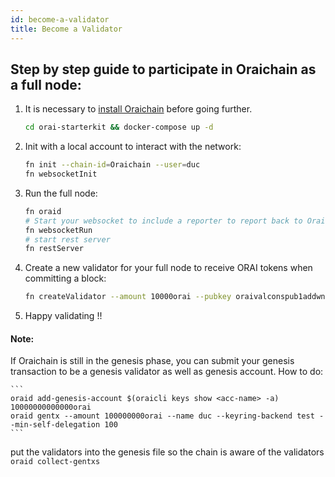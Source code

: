 ```yaml
---
id: become-a-validator
title: Become a Validator
---
```


## Step by step guide to participate in Oraichain as a full node:

1. It is necessary to [install Oraichain](https://docs.orai.io/docs/developers/oraichainInstallation) before going further.

   ```bash
   cd orai-starterkit && docker-compose up -d
   ```

1. Init with a local account to interact with the network:

   ```bash
   fn init --chain-id=Oraichain --user=duc
   fn websocketInit
   ```

1. Run the full node:

   ```bash
   fn oraid
   # Start your websocket to include a reporter to report back to Oraichain
   fn websocketRun
   # start rest server
   fn restServer
   ```

1. Create a new validator for your full node to receive ORAI tokens when committing a block:

   ```bash
   fn createValidator --amount 10000orai --pubkey oraivalconspub1addwnpepqvydmv22mkzc9rc92g43unew08cmj4q46dhk7vz0a9fj2xjsjn2lvqj0dfr --moniker ducphamle --chain-id Oraichain --commission-rate 0.10 --commission-max-rate 0.20 --commission-max-change-rate 0.01
   ```

1. Happy validating !!

#### Note:

If Oraichain is still in the genesis phase, you can submit your genesis transaction to be a genesis validator as well as genesis account. How to do:

    ```
    oraid add-genesis-account $(oraicli keys show <acc-name> -a) 10000000000000orai
    oraid gentx --amount 100000000orai --name duc --keyring-backend test --min-self-delegation 100
    ```

put the validators into the genesis file so the chain is aware of the validators
`oraid collect-gentxs`
